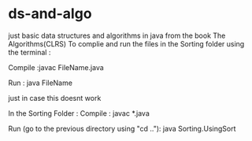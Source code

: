 # ds-and-algo
just basic data structures and algorithms in java from the book The Algorithms(CLRS)
To complie and run the files in the Sorting folder using the terminal :

Compile :javac FileName.java

Run : java FileName


just in case this doesnt work 

In the Sorting Folder :
Compile : javac *.java

Run (go to the previous directory using "cd .."): java Sorting.UsingSort
